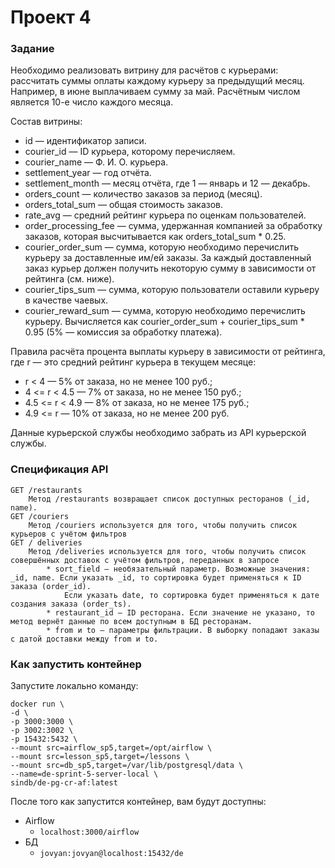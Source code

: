 # Проект 4
### Задание
Необходимо реализовать витрину для расчётов с курьерами:
рассчитать суммы оплаты каждому курьеру за предыдущий месяц. Например, в июне выплачиваем сумму за май. Расчётным числом является 10-е число каждого месяца.

Состав витрины:
* id — идентификатор записи.
* courier_id — ID курьера, которому перечисляем.
* courier_name — Ф. И. О. курьера.
* settlement_year — год отчёта.
* settlement_month — месяц отчёта, где 1 — январь и 12 — декабрь.
* orders_count — количество заказов за период (месяц).
* orders_total_sum — общая стоимость заказов.
* rate_avg — средний рейтинг курьера по оценкам пользователей.
* order_processing_fee — сумма, удержанная компанией за обработку заказов, которая высчитывается как orders_total_sum * 0.25.
* courier_order_sum — сумма, которую необходимо перечислить курьеру за доставленные им/ей заказы. За каждый доставленный заказ курьер должен получить некоторую сумму в зависимости от рейтинга (см. ниже).
* courier_tips_sum — сумма, которую пользователи оставили курьеру в качестве чаевых.
* courier_reward_sum — сумма, которую необходимо перечислить курьеру. Вычисляется как courier_order_sum + courier_tips_sum * 0.95 (5% — комиссия за обработку платежа).

Правила расчёта процента выплаты курьеру в зависимости от рейтинга, где r — это средний рейтинг курьера в текущем месяце:
* r < 4 — 5% от заказа, но не менее 100 руб.;
* 4 <= r < 4.5 — 7% от заказа, но не менее 150 руб.;
* 4.5 <= r < 4.9 — 8% от заказа, но не менее 175 руб.;
* 4.9 <= r — 10% от заказа, но не менее 200 руб.

Данные курьерской службы необходимо забрать из API курьерской службы.

### Спецификация API
	GET /restaurants
		Метод /restaurants возвращает список доступных ресторанов (_id, name).
	GET /couriers
		Метод /couriers используется для того, чтобы получить список курьеров с учётом фильтров
	GET / deliveries
		Метод /deliveries используется для того, чтобы получить список совершённых доставок с учётом фильтров, переданных в запросе
			* sort_field — необязательный параметр. Возможные значения: _id, name. Если указать _id, то сортировка будет применяться к ID заказа (order_id). 
				Если указать date, то сортировка будет применяться к дате создания заказа (order_ts).
			* restaurant_id — ID ресторана. Если значение не указано, то метод вернёт данные по всем доступным в БД ресторанам.
			* from и to — параметры фильтрации. В выборку попадают заказы с датой доставки между from и to.

### Как запустить контейнер
Запустите локально команду:

```
docker run \
-d \
-p 3000:3000 \
-p 3002:3002 \
-p 15432:5432 \
--mount src=airflow_sp5,target=/opt/airflow \
--mount src=lesson_sp5,target=/lessons \
--mount src=db_sp5,target=/var/lib/postgresql/data \
--name=de-sprint-5-server-local \
sindb/de-pg-cr-af:latest
```

После того как запустится контейнер, вам будут доступны:
- Airflow
	- `localhost:3000/airflow`
- БД
	- `jovyan:jovyan@localhost:15432/de`
